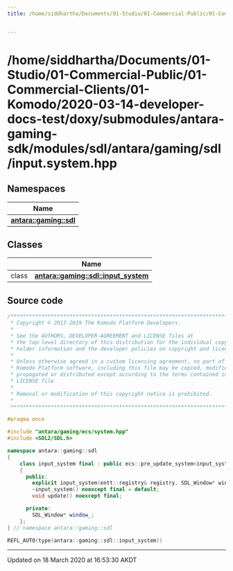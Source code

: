 ```yaml
---
title: /home/siddhartha/Documents/01-Studio/01-Commercial-Public/01-Commercial-Clients/01-Komodo/2020-03-14-developer-docs-test/doxy/submodules/antara-gaming-sdk/modules/sdl/antara/gaming/sdl/input.system.hpp


---
```


# /home/siddhartha/Documents/01-Studio/01-Commercial-Public/01-Commercial-Clients/01-Komodo/2020-03-14-developer-docs-test/doxy/submodules/antara-gaming-sdk/modules/sdl/antara/gaming/sdl/input.system.hpp







## Namespaces

| Name           |
| -------------- |
| **[antara::gaming::sdl](Namespaces/namespaceantara_1_1gaming_1_1sdl.md)**  |

## Classes

|                | Name           |
| -------------- | -------------- |
| class | **[antara::gaming::sdl::input_system](Classes/classantara_1_1gaming_1_1sdl_1_1input__system.md)**  |













## Source code

```cpp
/******************************************************************************
 * Copyright © 2013-2019 The Komodo Platform Developers.                      *
 *                                                                            *
 * See the AUTHORS, DEVELOPER-AGREEMENT and LICENSE files at                  *
 * the top-level directory of this distribution for the individual copyright  *
 * holder information and the developer policies on copyright and licensing.  *
 *                                                                            *
 * Unless otherwise agreed in a custom licensing agreement, no part of the    *
 * Komodo Platform software, including this file may be copied, modified,     *
 * propagated or distributed except according to the terms contained in the   *
 * LICENSE file                                                               *
 *                                                                            *
 * Removal or modification of this copyright notice is prohibited.            *
 *                                                                            *
 ******************************************************************************/

#pragma once

#include "antara/gaming/ecs/system.hpp"
#include <SDL2/SDL.h>

namespace antara::gaming::sdl
{
    class input_system final : public ecs::pre_update_system<input_system>
    {
      public:
        explicit input_system(entt::registry& registry, SDL_Window* window);
        ~input_system() noexcept final = default;
        void update() noexcept final;

      private:
        SDL_Window* window_;
    };
} // namespace antara::gaming::sdl

REFL_AUTO(type(antara::gaming::sdl::input_system))
```


-------------------------------

Updated on 18 March 2020 at 16:53:30 AKDT
